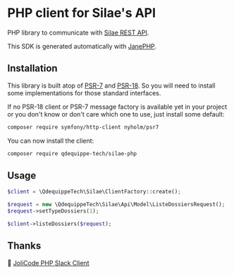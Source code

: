 # PHP client for Silae's API

PHP library to communicate with [Silae REST API](https://silae-api.document360.io/api-rest/docs).

This SDK is generated automatically with [JanePHP](https://github.com/janephp/janephp).

## Installation

This library is built atop of [PSR-7](https://www.php-fig.org/psr/psr-7/) and
[PSR-18](https://www.php-fig.org/psr/psr-18/). So you will need to install some
implementations for those standard interfaces.

If no PSR-18 client or PSR-7 message factory is available yet in your project
or you don't know or don't care which one to use, just install some default:

```bash
composer require symfony/http-client nyholm/psr7
```

You can now install the  client:

```bash
composer require qdequippe-tech/silae-php
```

## Usage

```php
$client = \QdequippeTech\Silae\ClientFactory::create();

$request = new \QdequippeTech\Silae\Api\Model\ListeDossiersRequest();
$request->setTypeDossiers(1);

$client->listeDossiers($request);
```

## Thanks

💙 [JoliCode PHP Slack Client](https://github.com/jolicode/slack-php-api)